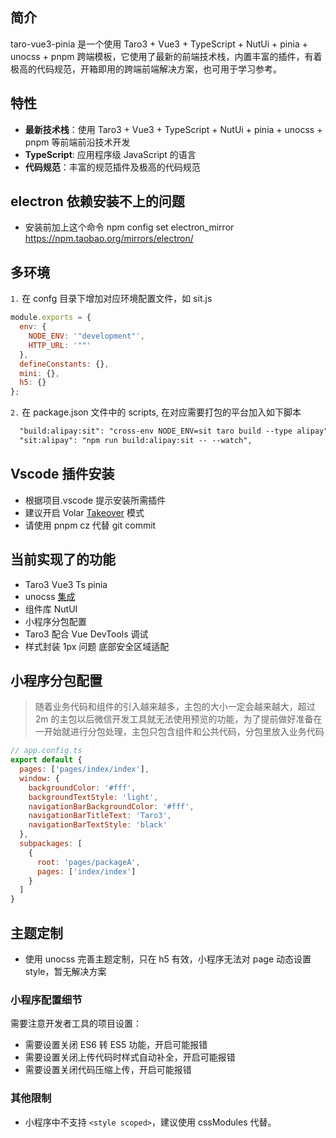 ## 简介

taro-vue3-pinia 是一个使用 Taro3 + Vue3 + TypeScript + NutUi + pinia + unocss + pnpm 跨端模板，它使用了最新的前端技术栈，内置丰富的插件，有着极高的代码规范，开箱即用的跨端前端解决方案，也可用于学习参考。

## 特性

- **最新技术栈**：使用 Taro3 + Vue3 + TypeScript + NutUi + pinia + unocss + pnpm 等前端前沿技术开发
- **TypeScript**: 应用程序级 JavaScript 的语言
- **代码规范**：丰富的规范插件及极高的代码规范

## electron 依赖安装不上的问题

- 安装前加上这个命令 npm config set electron_mirror https://npm.taobao.org/mirrors/electron/

## 多环境

`1.` 在 confg 目录下增加对应环境配置文件，如 sit.js

```js
module.exports = {
  env: {
    NODE_ENV: '"development"',
    HTTP_URL: '""'
  },
  defineConstants: {},
  mini: {},
  h5: {}
};
```

`2.` 在 package.json 文件中的 scripts, 在对应需要打包的平台加入如下脚本

```html
  "build:alipay:sit": "cross-env NODE_ENV=sit taro build --type alipay",
  "sit:alipay": "npm run build:alipay:sit -- --watch",
```

## Vscode 插件安装

- 根据项目.vscode 提示安装所需插件
- 建议开启 Volar [Takeover](https://cn.vuejs.org/guide/typescript/overview.html#volar-takeover-mode) 模式
- 请使用 pnpm cz 代替 git commit

## 当前实现了的功能

- Taro3 Vue3 Ts pinia
- unocss [集成](https://github.com/MellowCo/unocss-preset-weapp)
- 组件库 NutUI
- 小程序分包配置
- Taro3 配合 Vue DevTools 调试
- 样式封装 1px 问题 底部安全区域适配

## 小程序分包配置

> 随着业务代码和组件的引入越来越多，主包的大小一定会越来越大，超过 2m 的主包以后微信开发工具就无法使用预览的功能，为了提前做好准备在一开始就进行分包处理，主包只包含组件和公共代码，分包里放入业务代码

```js
// app.config.ts
export default {
  pages: ['pages/index/index'],
  window: {
    backgroundColor: '#fff',
    backgroundTextStyle: 'light',
    navigationBarBackgroundColor: '#fff',
    navigationBarTitleText: 'Taro3',
    navigationBarTextStyle: 'black'
  },
  subpackages: [
    {
      root: 'pages/packageA',
      pages: ['index/index']
    }
  ]
}
```

## 主题定制

- 使用 unocss 完善主题定制，只在 h5 有效，小程序无法对 page 动态设置 style，暂无解决方案

### 小程序配置细节

需要注意开发者工具的项目设置：

- 需要设置关闭 ES6 转 ES5 功能，开启可能报错
- 需要设置关闭上传代码时样式自动补全，开启可能报错
- 需要设置关闭代码压缩上传，开启可能报错

### 其他限制

- 小程序中不支持 `<style scoped>`，建议使用 cssModules 代替。
